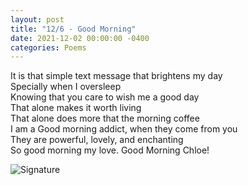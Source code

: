 ```yaml
---
layout: post
title: "12/6 - Good Morning"
date: 2021-12-02 00:00:00 -0400
categories: Poems
---
```


It is that simple text message that brightens my day <br>
Specially when I oversleep <br>
Knowing that you care to wish me a good day <br>
That alone makes it worth living <br>
That alone does more that the morning coffee <br>
I am a Good morning addict, when they come from you <br>
They are powerful, lovely, and enchanting <br>
So good morning my love. Good Morning Chloe! <br>

![Signature](https://robertalberto.com/ttdlmr.png)

